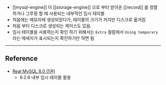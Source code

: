- [[mysql-engine]] 이 [[storage-engine]] 으로 부터 받아온 [[record]] 를 정렬하거나 그루핑 할 때 사용되는 내부적인 임시 테이블
- 처음에는 메모리에 생성되었다가, 테이블의 크기가 커지만 디스크로 옮겨짐
- 처음 부터 디스크로 생성되는 케이스도 있음.
- 임시 테이블을 사용하는지 확인 하기 위해서는 `Extra` 컬럼에서 `Using temporary` 라는 메세지가 표시되는지 확인하기만 하면 됨
---
## Reference
 -  [Real MySQL 8.0 (1권)](https://product.kyobobook.co.kr/detail/S000001766482)
	- 9.2.6 내부 임시 테이블 활용